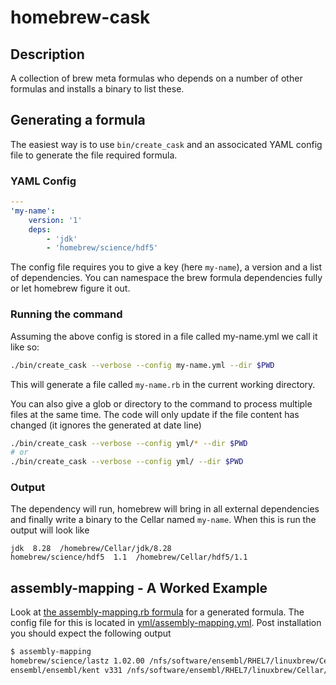 # homebrew-cask

## Description
A collection of brew meta formulas who depends on a number of other formulas and installs a binary to list these.

## Generating a formula
The easiest way is to use `bin/create_cask` and an associcated YAML config file to generate the file required formula.

### YAML Config

```yaml
---
'my-name':
    version: '1'
    deps:
        - 'jdk'
        - 'homebrew/science/hdf5'
```

The config file requires you to give a key (here `my-name`), a version and a list of dependencies. You can namespace the brew formula dependencies fully or let homebrew figure it out.

### Running the command

Assuming the above config is stored in a file called my-name.yml we call it like so:

```bash
./bin/create_cask --verbose --config my-name.yml --dir $PWD
```

This will generate a file called `my-name.rb` in the current working directory.

You can also give a glob or directory to the command to process multiple files at the same time. The code will only update if the file content has changed (it ignores the generated at date line)

```bash
./bin/create_cask --verbose --config yml/* --dir $PWD
# or
./bin/create_cask --verbose --config yml/ --dir $PWD
```

### Output

The dependency will run, homebrew will bring in all external dependencies and finally write a binary to the Cellar named `my-name`. When this is run the output will look like

```
jdk  8.28  /homebrew/Cellar/jdk/8.28
homebrew/science/hdf5  1.1  /homebrew/Cellar/hdf5/1.1
```

## assembly-mapping - A Worked Example
Look at [the assembly-mapping.rb formula](https://github.com/Ensembl/homebrew-cask/blob/master/assembly-mapping.rb) for a generated formula. The config file for this is located in [yml/assembly-mapping.yml](https://github.com/Ensembl/homebrew-cask/blob/master/yml/assembly-mapping.yml). Post installation you should expect the following output

```bash
$ assembly-mapping
homebrew/science/lastz 1.02.00 /nfs/software/ensembl/RHEL7/linuxbrew/Cellar/lastz/1.02.00
ensembl/ensembl/kent v331 /nfs/software/ensembl/RHEL7/linuxbrew/Cellar/kent/v331
```
